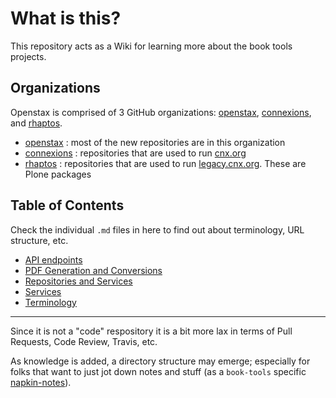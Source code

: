 # What is this?

This repository acts as a Wiki for learning more about the book tools projects.

## Organizations

Openstax is comprised of 3 GitHub organizations:
[openstax](https://github.com/openstax), [connexions](https://github.com/connexions), and [rhaptos](https://github.com/rhaptos).

- [openstax](https://github.com/openstax) : most of the new repositories are in this organization
- [connexions](https://github.com/connexions) : repositories that are used to run [cnx.org](#cnx.org)
- [rhaptos](https://github.com/rhaptos) : repositories that are used to run [legacy.cnx.org](#legacy.cnx.org). These are Plone packages

## Table of Contents

Check the individual `.md` files in here to find out about terminology, URL structure, etc.

- [API endpoints](./api.md)
- [PDF Generation and Conversions](./conversions.md)
- [Repositories and Services](./repositories.md)
- [Services](./services.md)
- [Terminology](./terminology.md)

---

Since it is not a "code" respository it is a bit more lax in terms of Pull Requests, Code Review, Travis, etc.

As knowledge is added, a directory structure may emerge; especially for folks that want to just jot down notes and stuff (as a `book-tools` specific [napkin-notes](https://github.com/openstax/napkin-notes)).

